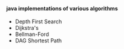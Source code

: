 #### java implementations of various algorithms
- Depth First Search
- Dijkstra's
- Bellman-Ford
- DAG Shortest Path